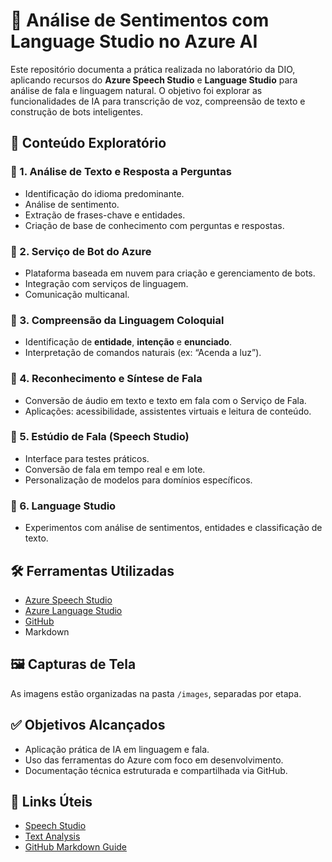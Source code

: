 
# 🧠 Análise de Sentimentos com Language Studio no Azure AI

Este repositório documenta a prática realizada no laboratório da DIO, aplicando recursos do **Azure Speech Studio** e **Language Studio** para análise de fala e linguagem natural. O objetivo foi explorar as funcionalidades de IA para transcrição de voz, compreensão de texto e construção de bots inteligentes.

## 📌 Conteúdo Exploratório

### 🔹 1. Análise de Texto e Resposta a Perguntas
- Identificação do idioma predominante.
- Análise de sentimento.
- Extração de frases-chave e entidades.
- Criação de base de conhecimento com perguntas e respostas.

### 🔹 2. Serviço de Bot do Azure
- Plataforma baseada em nuvem para criação e gerenciamento de bots.
- Integração com serviços de linguagem.
- Comunicação multicanal.

### 🔹 3. Compreensão da Linguagem Coloquial
- Identificação de **entidade**, **intenção** e **enunciado**.
- Interpretação de comandos naturais (ex: “Acenda a luz”).

### 🔹 4. Reconhecimento e Síntese de Fala
- Conversão de áudio em texto e texto em fala com o Serviço de Fala.
- Aplicações: acessibilidade, assistentes virtuais e leitura de conteúdo.

### 🔹 5. Estúdio de Fala (Speech Studio)
- Interface para testes práticos.
- Conversão de fala em tempo real e em lote.
- Personalização de modelos para domínios específicos.

### 🔹 6. Language Studio
- Experimentos com análise de sentimentos, entidades e classificação de texto.

## 🛠️ Ferramentas Utilizadas
- [Azure Speech Studio](https://speech.microsoft.com/portal)
- [Azure Language Studio](https://language.cognitive.azure.com/)
- [GitHub](https://github.com/)
- Markdown

## 🖼️ Capturas de Tela
As imagens estão organizadas na pasta `/images`, separadas por etapa.

## ✅ Objetivos Alcançados
- Aplicação prática de IA em linguagem e fala.
- Uso das ferramentas do Azure com foco em desenvolvimento.
- Documentação técnica estruturada e compartilhada via GitHub.

## 🔗 Links Úteis
- [Speech Studio](https://aka.ms/ai900-speech)
- [Text Analysis](https://aka.ms/ai900-text-analysis)
- [GitHub Markdown Guide](https://guides.github.com/features/mastering-markdown/)
